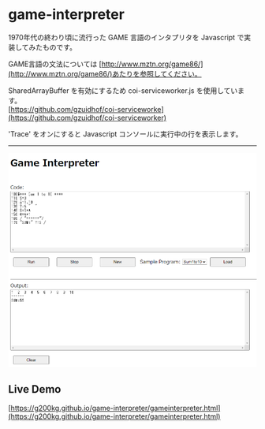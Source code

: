 # game-interpreter

1970年代の終わり頃に流行った GAME 言語のインタプリタを Javascript で実装してみたものです。

GAME言語の文法については [http://www.mztn.org/game86/](http://www.mztn.org/game86/)あたりを参照してください。 

SharedArrayBuffer を有効にするため coi-serviceworker.js を使用しています。   
[https://github.com/gzuidhof/coi-serviceworke](https://github.com/gzuidhof/coi-serviceworker)

'Trace' をオンにすると Javascript コンソールに実行中の行を表示します。

---
![](20221227_game.png)

## Live Demo
[https://g200kg.github.io/game-interpreter/gameinterpreter.html](https://g200kg.github.io/game-interpreter/gameinterpreter.html)


